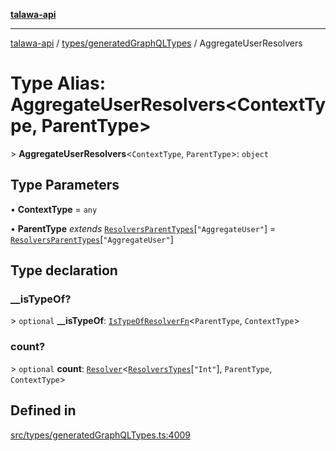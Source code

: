 [**talawa-api**](../../../README.md)

***

[talawa-api](../../../modules.md) / [types/generatedGraphQLTypes](../README.md) / AggregateUserResolvers

# Type Alias: AggregateUserResolvers\<ContextType, ParentType\>

\> **AggregateUserResolvers**\<`ContextType`, `ParentType`\>: `object`

## Type Parameters

• **ContextType** = `any`

• **ParentType** *extends* [`ResolversParentTypes`](ResolversParentTypes.md)\[`"AggregateUser"`\] = [`ResolversParentTypes`](ResolversParentTypes.md)\[`"AggregateUser"`\]

## Type declaration

### \_\_isTypeOf?

\> `optional` **\_\_isTypeOf**: [`IsTypeOfResolverFn`](IsTypeOfResolverFn.md)\<`ParentType`, `ContextType`\>

### count?

\> `optional` **count**: [`Resolver`](Resolver.md)\<[`ResolversTypes`](ResolversTypes.md)\[`"Int"`\], `ParentType`, `ContextType`\>

## Defined in

[src/types/generatedGraphQLTypes.ts:4009](https://github.com/PalisadoesFoundation/talawa-api/blob/832d310bae30bd8cb45fb1b44f62dd776dccc52f/src/types/generatedGraphQLTypes.ts#L4009)
